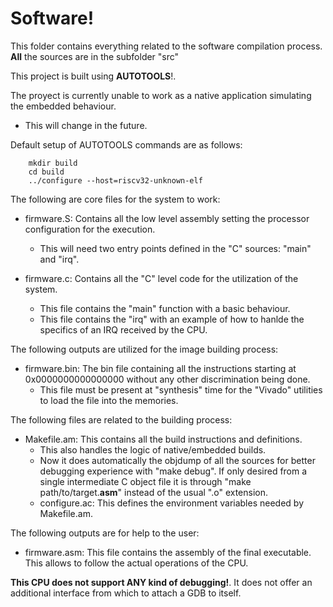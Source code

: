 # Software!
This folder contains everything related to the software compilation process.
**All** the sources are in the subfolder "src"

This project is built using **AUTOTOOLS**!.

The proyect is currently unable to work as a native application simulating the
embedded behaviour.
- This will change in the future.

Default setup of AUTOTOOLS commands are as follows:
```    
    mkdir build
    cd build
    ../configure --host=riscv32-unknown-elf 
```

The following are core files for the system to work:
- firmware.S: Contains all the low level assembly setting the processor
        configuration for the execution.
  - This will need two entry points defined
        in the "C" sources: "main" and "irq".

- firmware.c: Contains all the "C" level code for the utilization of the
        system. 
  - This file contains the "main" function with a basic behaviour. 
  - This file contains the "irq" with an example of how to hanlde the 
  	specifics of an IRQ received by the CPU.

The following outputs are utilized for the image building process:
- firmware.bin: The bin file containing all the instructions starting at
        0x0000000000000000 without any other discrimination being done.
  - This file must be present at "synthesis" time for the "Vivado" utilities to 
  	load the file into the memories.

The following files are related to the building process:
- Makefile.am: This contains all the build instructions and definitions.
  - This also handles the logic of native/embedded builds.
  - Now it does automatically the objdump of all the sources for better
    debugging experience with "make debug". If only desired from a single
    intermediate C object file it is through "make path/to/target.**asm**"
    instead of the usual ".o" extension.
  - configure.ac: This defines the environment variables needed by Makefile.am.

The following outputs are for help to the user:
- firmware.asm: This file contains the assembly of the final executable. This
        allows to follow the actual operations of the CPU.

**This CPU does not support ANY kind of debugging!**. It does not offer an
additional interface from which to attach a GDB to itself.
